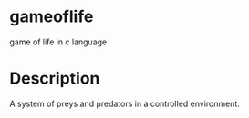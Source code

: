 # gameoflife
game of life in c language

# Description

A system of preys and predators in a controlled environment.
